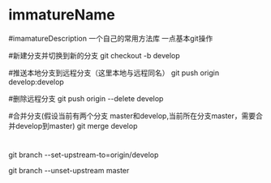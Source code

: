 # immatureName
#imamatureDescription
一个自己的常用方法库  一点基本git操作

#新建分支并切换到新的分支
git checkout -b develop

#推送本地分支到远程分支（这里本地与远程同名）
git push origin develop:develop

#删除远程分支
git push origin --delete develop

#合并分支(假设当前有两个分支 master和develop,当前所在分支master，需要合并develop到master)
git merge develop

#
git branch --set-upstream-to=origin/develop

git branch --unset-upstream master
